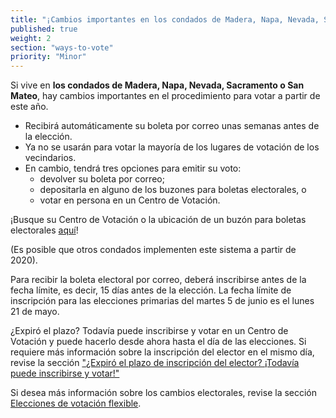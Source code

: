 ```yaml
---
title: "¡Cambios importantes en los condados de Madera, Napa, Nevada, Sacramento y San Mateo!"
published: true
weight: 2
section: "ways-to-vote"
priority: "Minor"
---
```


Si vive en **los condados de Madera, Napa, Nevada, Sacramento o San Mateo**, hay cambios importantes en el procedimiento para votar a partir de este año.     

- Recibirá automáticamente su boleta por correo unas semanas antes de la elección.    
- Ya no se usarán para votar la mayoría de los lugares de votación de los vecindarios.    
- En cambio, tendrá tres opciones para emitir su voto:     
  - devolver su boleta por correo;    
  - depositarla en alguno de los buzones para boletas electorales, o    
  - votar en persona en un Centro de Votación.    

¡Busque su Centro de Votación o la ubicación de un buzón para boletas electorales [aquí](http://www.sos.ca.gov/elections/upcoming-elections/statewide-direct-primary-june-5-2018/early-voting-and-vote-mail-drop-locations/)!  

(Es posible que otros condados implementen este sistema a partir de 2020).    

Para recibir la boleta electoral por correo, deberá inscribirse antes de la fecha límite, es decir, 15 días antes de la elección. La fecha límite de inscripción para las elecciones primarias del martes 5 de junio es el lunes 21 de mayo.    

¿Expiró el plazo? Todavía puede inscribirse y votar en un Centro de Votación y puede hacerlo desde ahora hasta el día de las elecciones. Si requiere más información sobre la inscripción del elector en el mismo día, revise la sección ["¿Expiró el plazo de inscripción del elector? ¡Todavía puede inscribirse y votar!"](#menu-item-missed-the-voter-registration-deadline-you-can-still-register-and-vote)   

Si desea más información sobre los cambios electorales, revise la sección [Elecciones de votación flexible](#menu-item-voters-choice-elections-big-changes-in-madera-napa-nevada-sacramento-and-san-mateo-counties).   